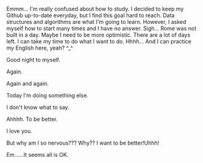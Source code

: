 Emmm...
I'm really confused about how to study.
I decided to keep my Github up-to-date everyday, but I find this goal hard to reach.
Data structures and algorithms are what I'm going to learn.
However, I asked myself how to start many times and I have no answer.
Sigh...
Rome was not built in a day.
Maybe I need to be more optimistic. 
There are a lot of days left.
I can take my time to do what I want to do.
Hhhh...
And I can practice my English here, yeah? ^_^

Good night to myself.

Again.

Again and again.

Today I'm doing something else.

I don't know what to say.

Ahhhh.
To be better.

I love you.

But why am I so nervous???
Why??  I want to be better!Uhhh!

Em......It seems all is OK.
